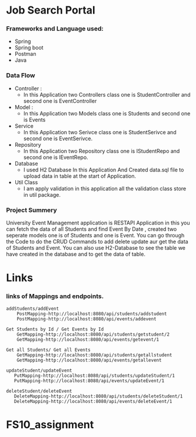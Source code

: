 #  Job Search Portal
### Frameworks and Language used:
 

* Spring
* Spring boot
* Postman
* Java

### Data Flow 
* Controller :
    * In this Application two Controllers class one is StudentController and second one is EventController
* Model :
    * In this Application two Models class one is Students  and second one is Events
* Service
  * In this Application two Serivce class one is StudentSerivce and second one is EventSerivce.
* Repository
  * In this Application two Repository class one is IStudentRepo and second one is IEventRepo.
* Database
  * I used H2 Database In this Application And Created data.sql file to upload data in table at the start of Application.
* Util Class
  * I am apply validation in this application all the validation class store in util package.

### Project Summery

University Event Management application is RESTAPI Application in this you can fetch the data of all Students and find Event By Date , created two seperate models one is of Students and one is Event. You can go through the Code to do the CRUD Commands to add delete update aur get the data of Students and Event. You can also use H2-Database to see the table we have created in the database and to get the data of table.

# Links

### links of Mappings and endpoints.

    addStudents/addEvent
        PostMapping-http://localhost:8080/api/students/addstudent
        PostMapping-http://localhost:8080/api/events/addevent
     
    Get Students by Id / Get Events by Id
        GetMapping-http://localhost:8080/api/students/getstudent/2
        GetMapping-http://localhost:8080/api/events/getevent/1
    
    Get all Students/ Get all Events
        GetMapping-http://localhost:8080/api/students/getallstudent
        GetMapping-http://localhost:8080/api/events/getallevent
    
    updateStudent/updateEvent
       PutMapping-http://localhost:8080/api/students/updateStudent/1
       PutMapping-http://localhost:8080/api/events/updateEvent/1
    
    deleteStudent/deleteEvent
       DeleteMapping-http://localhost:8080/api/students/deleteStudent/1
       DeleteMapping-http://localhost:8080/api/events/deleteEvent/1
      
 
 

# FS10_assignment
